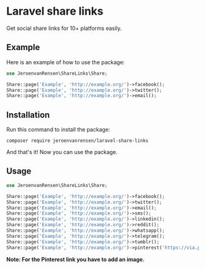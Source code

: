 # Laravel share links

Get social share links for 10+ platforms easily.

## Example

Here is an example of how to use the package:

```php
use JeroenvanRensen\ShareLinks\Share;

Share::page('Example', 'http://example.org/')->facebook();
Share::page('Example', 'http://example.org/')->twitter();
Share::page('Example', 'http://example.org/')->email();
```

## Installation

Run this command to install the package:

```
composer require jeroenvanrensen/laravel-share-links
```

And that's it! Now you can use the package.

## Usage

```php
use JeroenvanRensen\ShareLinks\Share;

Share::page('Example', 'http://example.org/')->facebook();
Share::page('Example', 'http://example.org/')->twitter();
Share::page('Example', 'http://example.org/')->email();
Share::page('Example', 'http://example.org/')->sms();
Share::page('Example', 'http://example.org/')->linkedin();
Share::page('Example', 'http://example.org/')->reddit();
Share::page('Example', 'http://example.org/')->whatsapp();
Share::page('Example', 'http://example.org/')->telegram();
Share::page('Example', 'http://example.org/')->tumblr();
Share::page('Example', 'http://example.org/')->pinterest('https://via.placeholder.com/400');
```

**Note: For the Pinterest link you have to add an image.**
